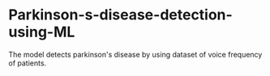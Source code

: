 # Parkinson-s-disease-detection-using-ML
The model detects parkinson's disease by using dataset of voice frequency of patients.
